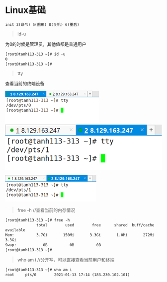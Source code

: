 # Linux基础

```
init 3(命令) 5(图形) 0(关机) 6(重启)
```



> id-u

为0的时候是管理员，其他值都是普通用户

~~~
[root@tanh113-313 ~]# id -u
0
[root@tanh113-313 ~]# 
~~~

> tty

查看当前的终端设备

<img src="linux基础.assets/image-20210113172256761.png" alt="image-20210113172256761" style="zoom:50%;" />![image-20210113172323495](Linux基础.assets/image-20210113172323495-1610533531780.png)

<img src="Linux基础.assets/image-20210113201640769.png" alt="image-20210113201640769" style="zoom:50%;" />

> free -h //查看当前的内存情况

```
[root@tanh113-313 ~]# free -h
              total        used        free      shared  buff/cache   available
Mem:          3.7Gi       150Mi       3.3Gi       1.0Mi       272Mi       3.3Gi
Swap:            0B          0B          0B
[root@tanh113-313 ~]# 

```

> who am i //分开写，可以直接查看当前用户和终端

~~~
[root@tanh113-313 ~]# who am i
root     pts/0        2021-01-13 17:14 (183.230.102.101)
~~~



